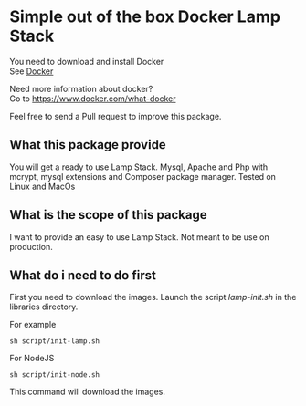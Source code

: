 # Simple out of the box Docker Lamp Stack

You need to download and install Docker  
See [Docker](https://www.docker.com/)

Need more information about docker?  
Go to https://www.docker.com/what-docker

Feel free to send a Pull request to improve this package.

## What this package provide

You will get a ready to use Lamp Stack.
Mysql, Apache and Php with mcrypt, mysql extensions and Composer package manager.
Tested on Linux and MacOs

## What is the scope of this package

I want to provide an easy to use Lamp Stack. Not meant to be use on production.

## What do i need to do first

First you need to download the images. Launch the script *lamp-init.sh* in the libraries directory.

For example

`sh script/init-lamp.sh`

For NodeJS

`sh script/init-node.sh`

This command will download the images.
